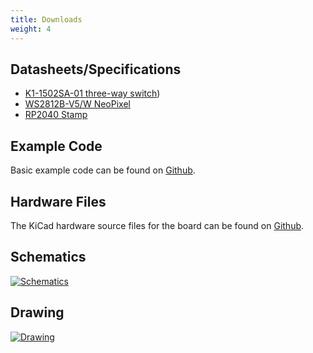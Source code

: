 ```yaml
---
title: Downloads
weight: 4
---
```


## Datasheets/Specifications
- [K1-1502SA-01 three-way switch](https://datasheet.lcsc.com/lcsc/2108131730_Korean-Hroparts-Elec-K1-1502SA-01_C145915.pdf))
- [WS2812B-V5/W NeoPixel](https://datasheet.lcsc.com/lcsc/2206131216_Worldsemi-WS2812B-V5-W_C2874885.pdf)
- [RP2040 Stamp](https://rp2040-stamp.solder.party/)

## Example Code
Basic example code can be found on [Github](https://github.com/solderparty/flux_projects_sw/tree/main/rp2040_stamp_photolight).

## Hardware Files
The KiCad hardware source files for the board can be found on [Github](https://github.com/solderparty/rp2040_stamp_photolight_hw).

## Schematics

<div class="container">

[![Schematics](/docs/flux/photo-light/schematics_rp2040_stamp_photolight.png)](/docs/flux/photo-light/schematics_rp2040_stamp_photolight.png)

</div>

## Drawing

<div class="container">

[![Drawing](/docs/flux/photo-light/drawing_rp2040_stamp_photolight.png)](/docs/flux/photo-light/drawing_rp2040_stamp_photolight.png)

</div>

